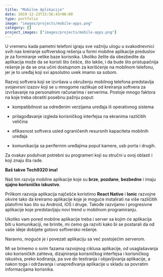 ```yaml
---
title: "Mobilne Aplikacije"
date: 2019-12-23T15:56:43+06:00
type: portfolio
image: "images/projects/mobile-apps.png"
category: []
project_images: ["images/projects/mobile-apps.png"]
---
```


U vremenu kada pametni telefoni igraju sve važniju ulogu u svakodnevnici svih nas kreiranje softverskog rešenja u formi mobilne aplikacije preduslov je za formiranje velike baze korisnika. Ukoliko želite da obezbedite da aplikacija može da se koristi što češće, što lakše, i da bude što pristupačnija rešenje je da se ona učini dostupnom za korišćenje na mobilnom telefonu, jer je to uređaj koji svi apsolutno uvek imamo sa sobom.

Razvoj softvera koji se izvršava u okruženju mobilnog telefona predstavlja svojevrsni izazov koji se u mnogome razlikuje od kreiranja softvera za izvršavanje na personalnim računarima i serverima. Postoje mnogo faktora na koje treba obratiti posebnu pažnju poput:

- kompatibilnost sa određenim verzijama uređaja ili operativnog sistema 

- prilagođavanje izgleda korisničkog interfejsa na ekranima različitih veličina

- efikasnost softvera usled ograničenih resursnih kapaciteta mobilnih uređaja

- komunikacija sa perifernim uređajima poput kamere, usb porta i drugih.

Za ovakav poduhvat potrebni su programeri koji su stručni u ovoj oblasti i koji znaju šta rade. 

**Baš takve Tech9320 ima!**

Naš tim razvija mobilne aplikacije koje su **brze**, **pozdane**, **bezbedne** i imaju **sjajno korisničko iskustvo**.

Prilikom razvoja aplikacija najčešće koristimo **React Native** i **Ionic** razvojne okvire tako da kreiramo aplikacije koje je moguće instalirati na više različitih platofrmi kao što su Android, iOS i druge. Takođe razvijamo i progresivne aplikacije koje predstavljaju novi trend u mobilnom programiranju.

Ukoliko vam pored mobilne aplikacije treba i server sa kojim će aplikacija biti u komunikaciji, ne brinite, mi ćemo ga razviti kako bi se postarali da od vaše ideje dobijete gotovo softversko rešenje.

Naravno, moguće je i povezati aplikaciju sa već postojećim serverom.

Mi se brinemo o svim fazama razvojnog ciklusa aplikacije, od usaglašavanja oko korisničkih zahteva, dizajniranja korisničkog interfejsa i korisničkog iskustva, preko kodiranja, pa sve do testiranja i objavljivanja aplikacije, a nakon toga i održavanja i unapređivanja aplikacije u skladu sa povratim informacijama korisnika.
